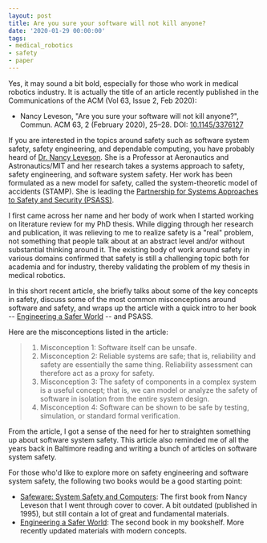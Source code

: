```yaml
---
layout: post
title: Are you sure your software will not kill anyone?
date: '2020-01-29 00:00:00'
tags:
- medical_robotics
- safety
- paper
---
```


Yes, it may sound a bit bold, especially for those who work in medical robotics industry.
It is actually the title of an article recently published in the Communications of the ACM
(Vol 63, Issue 2, Feb 2020):

* Nancy Leveson, "Are you sure your software will not kill anyone?", Commun. ACM 63, 2
(February 2020), 25–28. DOI: [10.1145/3376127](https://doi.org/10.1145/3376127)

If you are interested in the topics around safety such as software system safety, safety
engineering, and dependable computing, you have probably heard of
[Dr. Nancy Leveson](http://sunnyday.mit.edu).  She is a
Professor at Aeronautics and Astronautics/MIT and her research takes a systems approach to
safety, safety engineering, and software system safety.  Her work has been formulated as a
new model for safety, called the system-theoretic model of accidents (STAMP).
She is leading the [Partnership for Systems Approaches to Safety and Security (PSASS)](http://psas.scripts.mit.edu).

I first came across her name and her body of work when I started working on literature
review for my PhD thesis.  While digging through her research and publication, it was
relieving to me to realize safety is a "real" problem, not something that people talk
about at an abstract level and/or without substantial thinking around it.  The existing
body of work around safety in various domains confirmed that safety is still a challenging
topic both for academia and for industry, thereby validating the problem of my thesis in
medical robotics.

In this short recent article, she briefly talks about some of the key concepts in safety,
discuss some of the most common misconceptions around software and safety, and wraps up
the article with a quick intro to her book -- 
[Engineering a Safer World](https://www.amazon.com/Engineering-Safer-World-Systems-Thinking/dp/0262533693/ref=sr_1_1?crid=1A3QQ8DJ71NXC) -- and PSASS.

Here are the misconceptions listed in the article:

> 1. Misconception 1: Software itself can be unsafe.
> 1. Misconception 2: Reliable systems are safe; that is, reliability and safety are
   essentially the same thing.  Reliability assessment can therefore act as a proxy for
   safety.
> 1. Misconception 3: The safety of components in a complex system is a useful concept; that
   is, we can model or analyze the safety of software in isolation from the entire system
   design.
> 1. Misconception 4: Software can be shown to be safe by testing, simulation, or standard
   formal verification.

From the article, I got a sense of the need for her to straighten something up about
software system safety.  This article also reminded me of all the years back in Baltimore
reading and writing a bunch of articles on software system safety.

For those who'd like to explore more on safety engineering and software system safety,
the following two books would be a good starting point:

- [Safeware: System Safety and Computers](https://www.amazon.com/Safeware-Computers-Nancy-G-Leveson/dp/0201119722/ref=sr_1_2?keywords=nancy+leveson&qid=1580308654&s=books&sr=1-2): 
  The first book from Nancy Leveson that I went through cover to cover.  A bit outdated
  (published in 1995), but still contain a lot of great and fundamental materials.
- [Engineering a Safer World](https://www.amazon.com/Engineering-Safer-World-Systems-Thinking/dp/0262533693/ref=sr_1_1?crid=1A3QQ8DJ71NXC):
  The second book in my bookshelf.  More recently updated materials with modern concepts.
